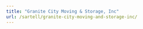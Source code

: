 ```yaml
---
title: "Granite City Moving & Storage, Inc"
url: /sartell/granite-city-moving-and-storage-inc/
---
```


